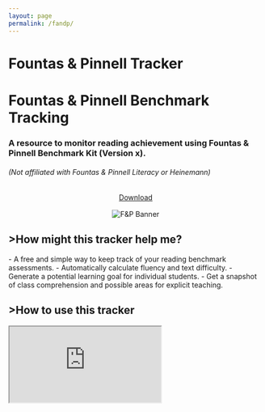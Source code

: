 ```yaml
---
layout: page
permalink: /fandp/
---
```

<div class="hero-header">
  <h1 class="hero-title">Fountas & Pinnell Tracker</h1>
</div>
<h1>Fountas & Pinnell Benchmark Tracking</h1>
<h3>A resource to monitor reading achievement using Fountas & Pinnell Benchmark Kit (Version x).</h3>
<h6>(Not affiliated with Fountas & Pinnell Literacy or Heinemann)</h6>

<div class="flex-columns" style="display: flex; gap: 20px; text-align: center;">
  <!-- Column 1 -->
  <div style="flex: 1;">
    <a href="https://docs.google.com/spreadsheets/d/1_8OpI1wMISifLGRQoAZTdxuTRBWRspQwAzfHRFBXyUA/edit?usp=sharing" class="btn btn-primary" download>Download</a>
  </div>
</div>

<div style="text-align:center; margin-top: 16px;">
  <img src="{{ '/assets/img/fandpbanner.png' | relative_url }}" alt="F&P Banner" />
</div>

<h2>>How might this tracker help me?</h2>
- A free and simple way to keep track of your reading benchmark assessments. 
- Automatically calculate fluency and text difficulty. 
- Generate a potential learning goal for individual students. 
- Get a snapshot of class comprehension and possible areas for explicit teaching. 

<h2>>How to use this tracker</h2>
<div class="video-embed">
  <iframe
    src="https://www.youtube.com/embed/dQw4w9WgXcQ?si=DsIudnEbD4oYo2UO" 
    title="YouTube video player"
    allow="accelerometer; autoplay; clipboard-write; encrypted-media; gyroscope; picture-in-picture; web-share"
    referrerpolicy="strict-origin-when-cross-origin"
    allowfullscreen
    loading="lazy">
  </iframe>
</div>
